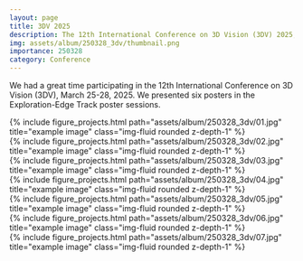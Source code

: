 ```yaml
---
layout: page
title: 3DV 2025
description: The 12th International Conference on 3D Vision (3DV) 2025, Singapore
img: assets/album/250328_3dv/thumbnail.png
importance: 250328
category: Conference
---
```


We had a great time participating in the 12th International Conference on 3D Vision (3DV), March 25-28, 2025.
We presented six posters in the Exploration-Edge Track poster sessions.

<div class="row">
    <div class="col-sm mt-3 mt-md-0">
        {% include figure_projects.html path="assets/album/250328_3dv/01.jpg" title="example image" class="img-fluid rounded z-depth-1" %}
    </div>
</div>

<div class="row">
    <div class="col-sm mt-3 mt-md-0">
        {% include figure_projects.html path="assets/album/250328_3dv/02.jpg" title="example image" class="img-fluid rounded z-depth-1" %}
    </div>
</div>

<div class="row">
    <div class="col-sm mt-3 mt-md-0">
        {% include figure_projects.html path="assets/album/250328_3dv/03.jpg" title="example image" class="img-fluid rounded z-depth-1" %}
    </div>
</div>

<div class="row">
    <div class="col-sm mt-3 mt-md-0">
        {% include figure_projects.html path="assets/album/250328_3dv/04.jpg" title="example image" class="img-fluid rounded z-depth-1" %}
    </div>
</div>

<div class="row">
    <div class="col-sm mt-3 mt-md-0">
        {% include figure_projects.html path="assets/album/250328_3dv/05.jpg" title="example image" class="img-fluid rounded z-depth-1" %}
    </div>
</div>

<div class="row">
    <div class="col-sm mt-3 mt-md-0">
        {% include figure_projects.html path="assets/album/250328_3dv/06.jpg" title="example image" class="img-fluid rounded z-depth-1" %}
    </div>
</div>

<div class="row">
    <div class="col-sm mt-3 mt-md-0">
        {% include figure_projects.html path="assets/album/250328_3dv/07.jpg" title="example image" class="img-fluid rounded z-depth-1" %}
    </div>
</div>
